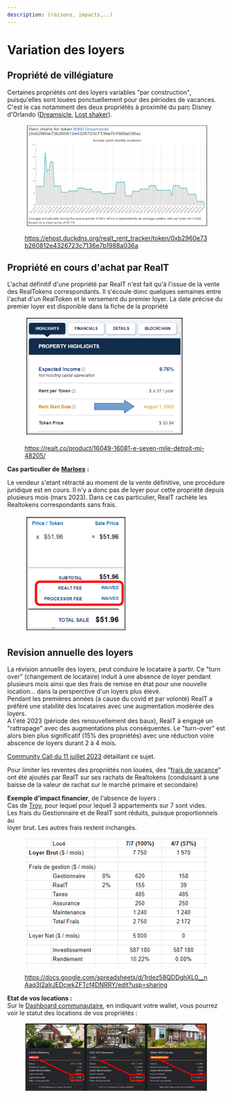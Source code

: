 ```yaml
---
description: (raisons, impacts,..)
---
```


# Variation des loyers

## Propriété de villégiature

Certaines propriétés ont des loyers variables "par construction", puisqu'elles sont louées ponctuellement pour des périodes de vacances. C'est le cas notamment des deux propriétés à proximité du parc Disney d'Orlando ([Dreamsicle](https://realt.co/product/8060-dreamsicle-dr-kissimmee-fl-34747/), [Lost shaker](https://realt.co/product/8065-lost-shaker-ln-kissimmee-fl-34747/)).

<figure><img src="../.gitbook/assets/image (224).png" alt=""><figcaption><p><a href="https://ehpst.duckdns.org/realt_rent_tracker/token/0xb2960e73b260812e4326723c7136e7b1988a036a">https://ehpst.duckdns.org/realt_rent_tracker/token/0xb2960e73b260812e4326723c7136e7b1988a036a</a></p></figcaption></figure>

## Propriété en cours d'achat par RealT

L'achat définitif d'une propriété par RealT n'est fait qu'à l'issue de la vente des RealTokens correspondants. Il s'écoule donc quelques semaines entre l'achat d'un RealToken et le versement du premier loyer. La date précise du premier loyer est disponible dans la fiche de la propriété&#x20;

<figure><img src="../.gitbook/assets/image (225).png" alt=""><figcaption><p><a href="https://realt.co/product/16049-16081-e-seven-mile-detroit-mi-48205/">https://realt.co/product/16049-16081-e-seven-mile-detroit-mi-48205/</a></p></figcaption></figure>

**Cas particulier de** [**Marloes**](https://realt.co/product/1890-marloes-ave-east-cleveland-oh-44112/) **:**&#x20;

Le vendeur s'etant rétracté au moment de la vente définitive, une procédure juridique est en cours. Il n'y a donc pas de loyer pour cette propriété depuis plusieurs mois (mars 2023). Dans ce cas particulier, RealT rachète les Realtokens correspondants sans frais.

<figure><img src="../.gitbook/assets/image (227).png" alt=""><figcaption></figcaption></figure>

## Revision annuelle des loyers

La révision annuelle des loyers, peut conduire le locataire à partir. Ce "turn over" (changement de locataire) induit à une absence de loyer pendant plusieurs mois ainsi que des frais de remise en état pour une nouvelle location... dans la persperctive d'un loyers plus élevé. \
Pendant les premières années (a cause du covid et par volonté) RealT a préféré une stabilité des locataires avec une augmentation modérée des loyers.\
A l'été 2023 (période des renouvellement des baux), RealT à engagé un "rattrapage" avec des augmentations plus conséquentes. Le "turn-over" est alors bien plus significatif (15% des propriétés) avec une réduction voire abscence de loyers durant 2 à 4 mois.

[Community Call du 11 juillet 2023](https://www.youtube.com/watch?v=huHRKAuqhkc\&ab\_channel=RealT) détaillant ce sujet.

Pour limiter les reventes des propriétés non louées, des "[frais de vacance](vendre-ses-realtokens.md)" ont été ajoutés par RealT sur ses rachats de Realtokens (conduisant à une baisse de la valeur de rachat sur le marché primaire et secondaire)

**Exemple d'impact financier**, de l'absence de loyers : \
&#x20;    Cas de [Troy](https://realt.co/product/1115-s-troy-st-chicago-il-60612#tab-title-financials\_tab), pour lequel pour lequel 3 appartements sur 7 sont vides.\
&#x20;    Les frais du Gestionnaire et de RealT sont réduits, puisque proportionnels au\
&#x20;    loyer brut. Les autres frais restent inchangés.

<figure><img src="../.gitbook/assets/image (228).png" alt=""><figcaption><p><a href="https://docs.google.com/spreadsheets/d/1rdez58QDDghXL0__nAaq3I2alrJEDcwkZFTcf4DNRRY/edit?usp=sharing">https://docs.google.com/spreadsheets/d/1rdez58QDDghXL0__nAaq3I2alrJEDcwkZFTcf4DNRRY/edit?usp=sharing</a></p></figcaption></figure>

**Etat de vos locations :** \
Sur le [Dashboard communautaire](https://dashboard.realt.community/), en indiquant votre wallet, vous pourrez voir le statut des locations de vos propriétés :

<figure><img src="../.gitbook/assets/image (1) (1) (1) (1) (1) (1) (1) (1) (1) (1) (1) (1) (1) (1) (1).png" alt=""><figcaption></figcaption></figure>
